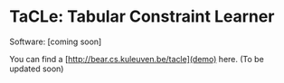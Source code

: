 # TaCLe: Tabular Constraint Learner

Software: [coming soon]

You can find a [http://bear.cs.kuleuven.be/tacle](demo) here. (To be updated soon)
